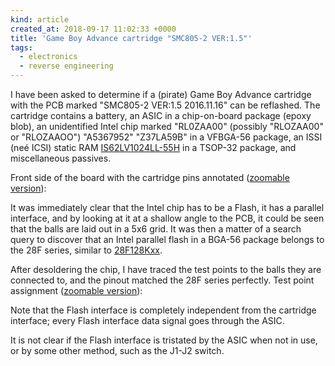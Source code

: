```yaml
---
kind: article
created_at: 2018-09-17 11:02:33 +0000
title: 'Game Boy Advance cartridge "SMC805-2 VER:1.5"'
tags:
  - electronics
  - reverse engineering
---
```


I have been asked to determine if a (pirate) Game Boy Advance cartridge with the PCB marked "SMC805-2 VER:1.5 2016.11.16" can be reflashed. The cartridge contains a battery, an ASIC in a chip-on-board package (epoxy blob), an unidentified Intel chip marked "RL0ZAA00" (possibly "RLOZAA00" or "RLOZAAOO") "A5367952" "Z37LA59B" in a VFBGA-56 package, an ISSI (neé ICSI) static RAM [IS62LV1024LL-55H](/files/gba-cartridge/IS62LV1024.pdf) in a TSOP-32 package, and miscellaneous passives.

Front side of the board with the cartridge pins annotated ([zoomable version](/images/gba-cartridge/labelled.svg)):

<object type="image/svg+xml" data="/images/gba-cartridge/labelled.svg"></object>

It was immediately clear that the Intel chip has to be a Flash, it has a parallel interface, and by looking at it at a shallow angle to the PCB, it could be seen that the balls are laid out in a 5x6 grid. It was then a matter of a search query to discover that an Intel parallel flash in a BGA-56 package belongs to the 28F series, similar to [28F128Kxx](/files/gba-cartridge/28F128.pdf).

After desoldering the chip, I have traced the test points to the balls they are connected to, and the pinout matched the 28F series perfectly. Test point assignment ([zoomable version](/images/gba-cartridge/labelled-mag.svg)):

<object type="image/svg+xml" data="/images/gba-cartridge/labelled-mag.svg"></object>

Note that the Flash interface is completely independent from the cartridge interface; every Flash interface data signal goes through the ASIC.

It is not clear if the Flash interface is tristated by the ASIC when not in use, or by some other method, such as the J1-J2 switch.
